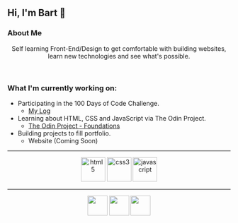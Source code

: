 ## **Hi, I'm Bart** :wave:

### **About Me**

<p align="center">Self learning Front-End/Design to get comfortable with building websites, learn new technologies and see what's possible.</p>
<br>

### **What I'm currently working on:**

- Participating in the 100 Days of Code Challenge.
  - [My Log](https://github.com/bartbzd/100-days-of-code/blob/main/log.md)
- Learning about HTML, CSS and JavaScript via The Odin Project.
  - [The Odin Project - Foundations](https://www.theodinproject.com/paths/foundations/courses/foundations)
- Building projects to fill portfolio.
  - Website (Coming Soon)

---

<div align="center">
<!-- HTML -->
<img src="https://cdn.jsdelivr.net/gh/devicons/devicon/icons/html5/html5-plain.svg" alt="html5" width="55px"/>
<!-- CSS -->
<img src="https://cdn.jsdelivr.net/gh/devicons/devicon/icons/css3/css3-plain.svg" alt="css3" width="55px"/> 
<!-- JavaScript -->
<img src="https://cdn.jsdelivr.net/gh/devicons/devicon/icons/javascript/javascript-plain.svg" alt="javascript" width="55px"/>
</div>

---

<div align="center">
<!-- TWITTER -->
<a href="https://twitter.com/bartbzd">
<img src="https://logos-world.net/wp-content/uploads/2020/04/Twitter-Logo-700x394.png" width="45"></a>

<!-- DISCORD -->
<a href="https://discordapp.com/users/218802607043510282">
 <img src="https://logos-world.net/wp-content/uploads/2020/12/Discord-Logo-700x394.png" width="45"></a>
 <!-- EMAIL -->
<a href="mailto: bbart318@gmail.com"><img src="https://logos-world.net/wp-content/uploads/2020/11/Gmail-Logo-700x394.png" width="45"></a>
</div>
